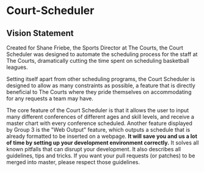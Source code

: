 Court-Scheduler
===============

Vision Statement
----------------
Created for Shane Friebe, the Sports Director at The Courts, the Court Scheduler was designed to automate the scheduling process for the staff at The Courts, dramatically cutting the time spent on scheduling basketball leagues.

Setting itself apart from other scheduling programs, the Court Scheduler is designed to allow as many constraints as possible, a feature that is directly beneficial to The Courts where they pride themselves on accommodating for any requests a team may have.

The core feature of the Court Scheduler is that it allows the user to input many different conferences of different ages and skill levels, and receive a master chart with every conference scheduled. Another feature displayed by Group 3 is the "Web Output" feature, which outputs a schedule that is already formatted to be inserted on a webpage. 
**It will save you and us a lot of time by setting up your development environment correctly.**
It solves all known pitfalls that can disrupt your development.
It also describes all guidelines, tips and tricks.
If you want your pull requests (or patches) to be merged into master, please respect those guidelines.
